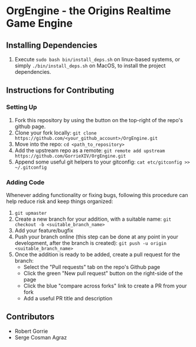 OrgEngine - the Origins Realtime Game Engine
============================================

## Installing Dependencies

1. Execute `sudo bash bin/install_deps.sh` on linux-based systems, or simply `./bin/install_deps.sh` on MacOS, to install the project dependencies.

## Instructions for Contributing

### Setting Up

1. Fork this repository by using the button on the top-right of the repo's github page.
2. Clone your fork locally: `git clone https://github.com/<your_github_account>/OrgEngine.git`
3. Move into the repo: `cd <path_to_repository>`
2. Add the upstream repo as a remote: `git remote add upstream https://github.com/GorrieXIV/OrgEngine.git`
3. Append some useful git helpers to your gitconfig: `cat etc/gitconfig >> ~/.gitconfig`

### Adding Code
Whenever adding functionality or fixing bugs, following this procedure can help reduce risk and keep things organized:
1. `git upmaster`
2. Create a new branch for your addition, with a suitable name: `git checkout -b <suitable_branch_name>`
3. Add your feature/bugfix
4. Push your branch online (this step can be done at any point in your development, after the branch is created): `git push -u origin <suitable_branch_name>`
5. Once the addition is ready to be added, create a pull request for the branch:
    * Select the "Pull requests" tab on the repo's Github page
    * Click the green "New pull request" button on the right-side of the page
    * Click the blue "compare across forks" link to create a PR from your fork
    * Add a useful PR title and description

## Contributors
* Robert Gorrie
* Serge Cosman Agraz
